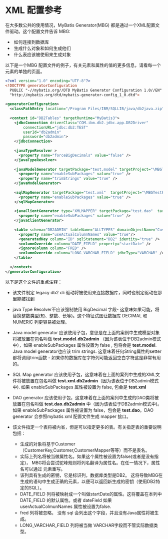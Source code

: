 # XML 配置参考

在大多数公共的使用情况，MyBatis Generator(MBG) 都是通过一个XML配置文件驱动。这个配置文件告诉 MBG:

- ​       如何连接到数据库
- ​       生成什么对象和如何生成他们
- ​       什么表应该被使用来生成对象

以下是一个MBG 配置文件的例子，有关元素和属性的值的更多信息，请看每一个元素的单独的页面。

```xml
<?xml version="1.0" encoding="UTF-8"?>  
<!DOCTYPE generatorConfiguration  
  PUBLIC "-//mybatis.org//DTD MyBatis Generator Configuration 1.0//EN"  
  "http://mybatis.org/dtd/mybatis-generator-config_1_0.dtd">  
  
<generatorConfiguration>  
  <classPathEntry location="/Program Files/IBM/SQLLIB/java/db2java.zip" />  
  
  <context id="DB2Tables" targetRuntime="MyBatis3">  
    <jdbcConnection driverClass="COM.ibm.db2.jdbc.app.DB2Driver"  
        connectionURL="jdbc:db2:TEST"  
        userId="db2admin"  
        password="db2admin">  
    </jdbcConnection>  
  
    <javaTypeResolver >  
      <property name="forceBigDecimals" value="false" />  
    </javaTypeResolver>  
  
    <javaModelGenerator targetPackage="test.model" targetProject="\MBGTestProject\src">  
      <property name="enableSubPackages" value="true" />  
      <property name="trimStrings" value="true" />  
    </javaModelGenerator>  
  
    <sqlMapGenerator targetPackage="test.xml"  targetProject="\MBGTestProject\src">  
      <property name="enableSubPackages" value="true" />  
    </sqlMapGenerator>  
  
    <javaClientGenerator type="XMLMAPPER" targetPackage="test.dao"  targetProject="\MBGTestProject\src">  
      <property name="enableSubPackages" value="true" />  
    </javaClientGenerator>  
  
    <table schema="DB2ADMIN" tableName="ALLTYPES" domainObjectName="Customer" >  
      <property name="useActualColumnNames" value="true"/>  
      <generatedKey column="ID" sqlStatement="DB2" identity="true" />  
      <columnOverride column="DATE_FIELD" property="startDate" />  
      <ignoreColumn column="FRED" />  
      <columnOverride column="LONG_VARCHAR_FIELD" jdbcType="VARCHAR" />  
    </table>  
  
  </context>  
</generatorConfiguration>  
```

以下是这个文件的重点注释：

- 该文件制定 legacy db2 cli 驱动将被使用来连接数据库，同时也制定驱动在那里能被找到

- java Type Resolver不应该强制使用 BigDecimal 字段- 这意味如果可能，将替换整数类型(短、整数、长等)。这个特征试图让数据库 DECIMAL 和 NUMERIC 列更容易被处理。

- Java model generator 应该使用子包，意思是在上面的案例中生成模型对象将被放置在包名叫做 **test.model.db2admin** （因为该表位于DB2admin模式中），如果 enableSubPackages 属性设置为 false , 包将会是 **test.model**. Java model generator也应该 trim strings. 这意味着任何String属性的setter都将调用trim函数 - 如果你的数据库在字符列可能返回空白字符这是非常有用的。

- SQL Map generator 应该使用子包，这意味着在上面的案列中生成的XML文件将被放置在包名叫做 **test.xml.db2admin**（因为该表位于DB2admin模式中). 如果 enableSubPackages 属性被设置为 false, 包会是 **test.xml**

- DAO generator 应该使用子包，这意味着在上面的案列中生成的DAO类将被放置在包名叫做 **test.dao.db2admin** 中（因为该表位于DB2admin模式中)。如果 enableSubPackages 属性被设置为 false，包会是 **test.dao**。DAO generator 会参照mybatis xml 配置文件生成 mapper 接口。

- 该文件指定一个表将被内省，但是可以指定更多的表。有关指定表的重要说明包括：

  - ​	生成的对象将基于Customer（CustomerKey,Customer,CustomerMapper等等）而不是表名。
  - 实际上列名将被当做属性名。如果这个属性被设置为false(或者是没有指定)， MBG将会尝试驼峰规则将列名翻译为属性名。在任一情况下，属性名可以通过<columnOverride> 元素重写。
  - 该列具有生成的密钥，它是标识列，数据库类型是DB2。 这将导致MBG在生成的<insert>语句中生成正确的<selectKey>元素，以便可以返回新生成的密钥（使用DB2特定的SQL）。
  - DATE_FIELD 列将被映射成一个叫做startDate的属性。这将覆盖在本列中 DATE_FIELD 的默认属性。或者 dateField 如果 userActualColmunNames 属性被设置为false.
  - fred 列将被忽略， 没有 sql 会列出这个字段，并且没有Java属性将被生成。
  - LONG_VARCHAR_FIELD 列将被当做 VARCHAR字段而不管实际数据类型。

  ​	
